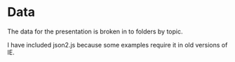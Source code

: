 Data
======================
The data for the presentation is broken in to folders by topic.

I have included json2.js because some examples require it in old versions of IE.
